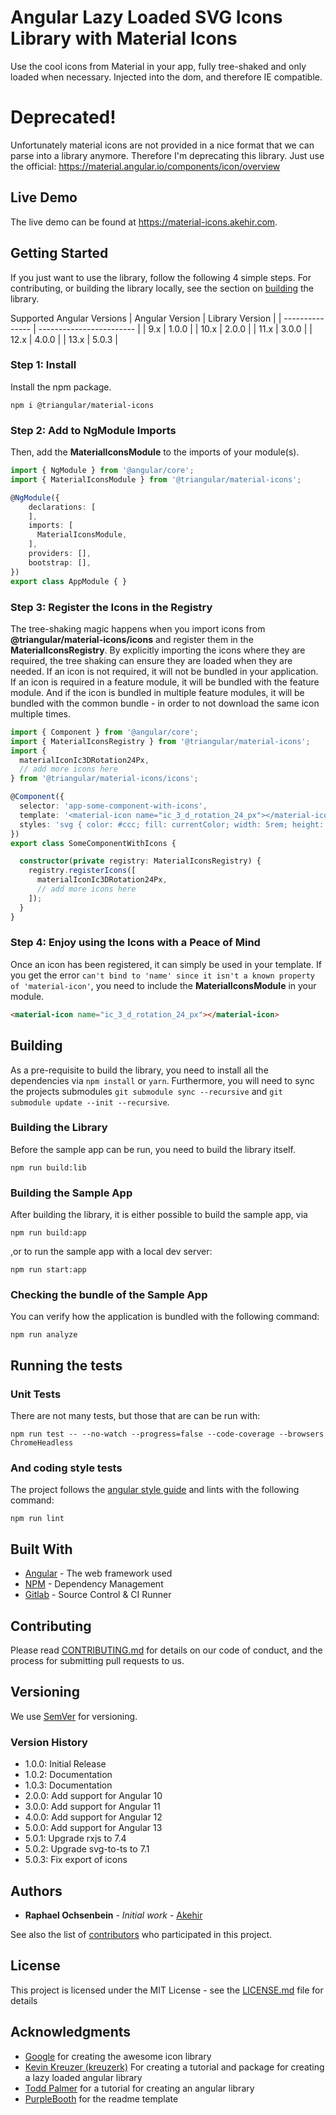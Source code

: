 # Angular Lazy Loaded SVG Icons Library with Material Icons

Use the cool icons from Material in your app, fully tree-shaked and only loaded when necessary. Injected into the dom, and therefore IE compatible.

# Deprecated!

Unfortunately material icons are not provided in a nice format that we can parse into a library anymore. Therefore I'm deprecating this library. Just use the official: https://material.angular.io/components/icon/overview

## Live Demo
The live demo can be found at https://material-icons.akehir.com.

## Getting Started

If you just want to use the library, follow the following 4 simple steps. For contributing, or building the library locally, see the section on [building](#building) the library.

Supported Angular Versions
| Angular Version | Library Version          |
| --------------- | ------------------------ |
|  9.x            | 1.0.0                    |
| 10.x            | 2.0.0                    |
| 11.x            | 3.0.0                    |
| 12.x            | 4.0.0                    |
| 13.x            | 5.0.3                    |

### Step 1: Install

Install the npm package.

```
npm i @triangular/material-icons
```

### Step 2: Add to NgModule Imports

Then, add the __MaterialIconsModule__ to the imports of your module(s).

```typescript
import { NgModule } from '@angular/core';
import { MaterialIconsModule } from '@triangular/material-icons';

@NgModule({
    declarations: [
    ],
    imports: [
      MaterialIconsModule,
    ],
    providers: [],
    bootstrap: [],
})
export class AppModule { }
```

### Step 3: Register the Icons in the Registry
The tree-shaking magic happens when you import icons from   __@triangular/material-icons/icons__ and register them in the  __MaterialIconsRegistry__. By explicitly importing the icons where they are required, the tree shaking can ensure they are loaded when they are needed. If an icon is not required, it will not be bundled in your application. If an icon is required in a feature module, it will be bundled with the feature module. And if the icon is bundled in multiple feature modules, it will be bundled with the common bundle - in order to not download the same icon multiple times.

```typescript
import { Component } from '@angular/core';
import { MaterialIconsRegistry } from '@triangular/material-icons';
import {
  materialIconIc3DRotation24Px,
  // add more icons here
} from '@triangular/material-icons/icons';

@Component({
  selector: 'app-some-component-with-icons',
  template: '<material-icon name="ic_3_d_rotation_24_px"></material-icon>',
  styles: 'svg { color: #ccc; fill: currentColor; width: 5rem; height: 5rem; }',
})
export class SomeComponentWithIcons {

  constructor(private registry: MaterialIconsRegistry) {
    registry.registerIcons([
      materialIconIc3DRotation24Px,
      // add more icons here
    ]);
  }
}
```

### Step 4: Enjoy using the Icons with a Peace of Mind
Once an icon has been registered, it can simply be used in your template. If you get the error `can't bind to 'name' since it isn't a known property of 'material-icon'`, you need to include the __MaterialIconsModule__ in your module. 

```html
<material-icon name="ic_3_d_rotation_24_px"></material-icon>
```

## Building
As a pre-requisite to build the library, you need to install all the dependencies via `npm install` or `yarn`.
Furthermore, you will need to sync the projects submodules `git submodule sync --recursive` and  `git submodule update --init --recursive`.

### Building the Library
Before the sample app can be run, you need to build the library itself.

```
npm run build:lib
```

### Building the Sample App
After building the library, it is either possible to build the sample app, via

```
npm run build:app
```

,or to run the sample app with a local dev server:

```
npm run start:app
```

### Checking the bundle of the Sample App
You can verify how the application is bundled with the following command:

```
npm run analyze
```

## Running the tests

### Unit Tests
There are not many tests, but those that are can be run with:

```
npm run test -- --no-watch --progress=false --code-coverage --browsers ChromeHeadless
```

### And coding style tests

The project follows the [angular style guide](https://angular.io/guide/styleguide) and lints with the following command:

```
npm run lint
```

## Built With

* [Angular](https://github.com/angular/angular) - The web framework used
* [NPM](https://www.npmjs.com/) - Dependency Management
* [Gitlab](https://git.akehir.com) - Source Control & CI Runner

## Contributing

Please read [CONTRIBUTING.md](CONTRIBUTING.md) for details on our code of conduct, and the process for submitting pull requests to us.

## Versioning

We use [SemVer](http://semver.org/) for versioning. 

### Version History

- 1.0.0: Initial Release
- 1.0.2: Documentation
- 1.0.3: Documentation
- 2.0.0: Add support for Angular 10
- 3.0.0: Add support for Angular 11
- 4.0.0: Add support for Angular 12
- 5.0.0: Add support for Angular 13
- 5.0.1: Upgrade rxjs to 7.4
- 5.0.2: Upgrade svg-to-ts to 7.1
- 5.0.3: Fix export of icons

## Authors

* **Raphael Ochsenbein** - *Initial work* - [Akehir](https://github.com/akehir)

See also the list of [contributors](https://github.com/akehir/material-icons/contributors) who participated in this project.

## License

This project is licensed under the MIT License - see the [LICENSE.md](LICENSE.md) file for details

## Acknowledgments

* [Google](https://github.com/google/material-design-icons) for creating the awesome icon library
* [Kevin Kreuzer (kreuzerk)](https://medium.com/angular-in-depth/how-to-create-a-fully-tree-shakable-icon-library-in-angular-c5488cf9cd76) For creating a tutorial and package for creating a lazy loaded angular library
* [Todd Palmer](https://indepth.dev/creating-a-library-in-angular-6-using-angular-cli-and-ng-packagr/) for a tutorial for creating an angular library
* [PurpleBooth](https://gist.github.com/PurpleBooth/109311bb0361f32d87a2/) for the readme template

